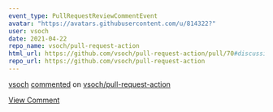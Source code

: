 ```yaml
---
event_type: PullRequestReviewCommentEvent
avatar: "https://avatars.githubusercontent.com/u/814322?"
user: vsoch
date: 2021-04-22
repo_name: vsoch/pull-request-action
html_url: https://github.com/vsoch/pull-request-action/pull/70#discussion_r618670360
repo_url: https://github.com/vsoch/pull-request-action
---
```


<a href='https://github.com/vsoch' target='_blank'>vsoch</a> <a href='https://github.com/vsoch/pull-request-action/pull/70#discussion_r618670360' target='_blank'>commented</a> on <a href='https://github.com/vsoch/pull-request-action' target='_blank'>vsoch/pull-request-action</a>

<a href='https://github.com/vsoch/pull-request-action/pull/70#discussion_r618670360' target='_blank'>View Comment</a>